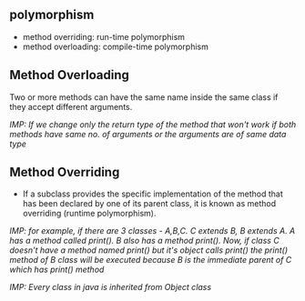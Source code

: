 ## polymorphism
- method overriding: run-time polymorphism
- method overloading: compile-time polymorphism

## Method Overloading

Two or more methods can have the same name inside the same class if they accept different arguments.

_IMP: If we change only the return type of the method that won't work if both methods have same no. of arguments or the arguments are of same data type_

## Method Overriding

- If a subclass provides the specific implementation of the method that has been declared by one of its parent class, it is known as method overriding (runtime polymorphism).

_IMP: for example, if there are 3 classes - A,B,C. C extends B, B extends A. A has a method called print(). B also has a method print(). Now, if class C doesn't have a method named print() but it's object calls print() the print() method of B class will be executed because B is the immediate parent of C which has print() method_

_IMP: Every class in java is inherited from Object class_